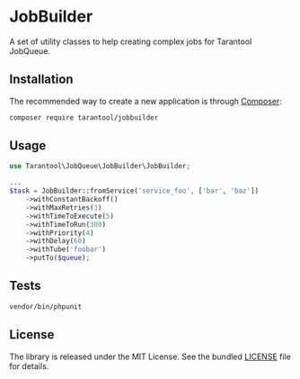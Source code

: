 # JobBuilder

A set of utility classes to help creating complex jobs for Tarantool JobQueue.


## Installation

The recommended way to create a new application is through [Composer](http://getcomposer.org):

```sh
composer require tarantool/jobbuilder
```


## Usage

```php
use Tarantool\JobQueue\JobBuilder\JobBuilder;

...
$task = JobBuilder::fromService('service_foo', ['bar', 'baz'])
    ->withConstantBackoff()
    ->withMaxRetries(3)
    ->withTimeToExecute(5)
    ->withTimeToRun(300)
    ->withPriority(4)
    ->withDelay(60)
    ->withTube('foobar')
    ->putTo($queue);
```


## Tests

```bash
vendor/bin/phpunit
```


## License

The library is released under the MIT License. See the bundled [LICENSE](LICENSE) file for details.
